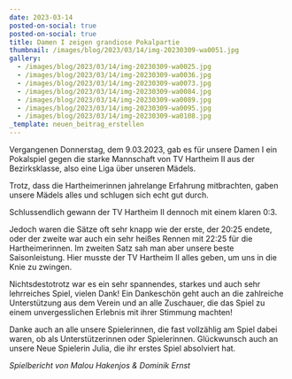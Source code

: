 ```yaml
---
date: 2023-03-14
posted-on-social: true
posted-on-social: true
title: Damen I zeigen grandiose Pokalpartie
thumbnail: /images/blog/2023/03/14/img-20230309-wa0051.jpg
gallery:
  - /images/blog/2023/03/14/img-20230309-wa0025.jpg
  - /images/blog/2023/03/14/img-20230309-wa0036.jpg
  - /images/blog/2023/03/14/img-20230309-wa0073.jpg
  - /images/blog/2023/03/14/img-20230309-wa0084.jpg
  - /images/blog/2023/03/14/img-20230309-wa0089.jpg
  - /images/blog/2023/03/14/img-20230309-wa0095.jpg
  - /images/blog/2023/03/14/img-20230309-wa0108.jpg
_template: neuen_beitrag_erstellen
---
```


Vergangenen Donnerstag, dem 9.03.2023, gab es für unsere Damen I ein Pokalspiel gegen die starke Mannschaft von TV Hartheim II aus der Bezirksklasse, also eine Liga über unseren Mädels.

Trotz, dass die Hartheimerinnen jahrelange Erfahrung mitbrachten, gaben unsere Mädels alles und schlugen sich echt gut durch.

Schlussendlich gewann der TV Hartheim II dennoch mit einem klaren 0:3.

Jedoch waren die Sätze oft sehr knapp wie der erste, der 20:25 endete, oder der zweite war auch ein sehr heißes Rennen mit 22:25 für die Hartheimerinnen. Im zweiten Satz sah man aber unsere beste Saisonleistung. Hier musste der TV Hartheim II alles geben, um uns in die Knie zu zwingen.

Nichtsdestotrotz war es ein sehr spannendes, starkes und auch sehr lehrreiches Spiel, vielen Dank! Ein Dankeschön geht auch an die zahlreiche Unterstützung aus dem Verein und an alle Zuschauer, die das Spiel zu einem unvergesslichen Erlebnis mit ihrer Stimmung machten!

Danke auch an alle unsere Spielerinnen, die fast vollzählig am Spiel dabei waren, ob als Unterstützerinnen oder Spielerinnen. Glückwunsch auch an unsere Neue Spielerin Julia, die ihr erstes Spiel absolviert hat.

_Spielbericht von Malou Hakenjos & Dominik Ernst_
